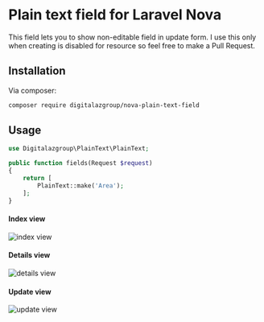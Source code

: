 # Plain text field for Laravel Nova

This field lets you to show non-editable field in update form.
I use this only when creating is disabled for resource so feel free to make a Pull Request.

## Installation

Via composer:

```bash
composer require digitalazgroup/nova-plain-text-field
```

## Usage

```php
use Digitalazgroup\PlainText\PlainText;

public function fields(Request $request)
{
    return [
        PlainText::make('Area');
    ];
}
```

#### Index view

![index view](https://raw.githubusercontent.com/digitalazgroup/nova-plain-text-field/master/docs/index.png 'Index view')

#### Details view

![details view](https://raw.githubusercontent.com/digitalazgroup/nova-plain-text-field/master/docs/show.png 'Details view')

#### Update view

![update view](https://raw.githubusercontent.com/digitalazgroup/nova-plain-text-field/master/docs/edit.png 'Update view')
